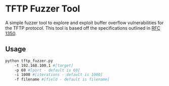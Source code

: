 # TFTP Fuzzer Tool
A simple fuzzer tool to explore and exploit buffer overflow vulnerabilities for the TFTP protocol.
This tool is based off the specifications outlined in [RFC 1350](https://tools.ietf.org/html/rfc1350).

## Usage
```bash
python tftp_fuzzer.py
    -t 192.168.100.1 #[target]
    -p 69 #[port - default is 69]
    -i 1000 #[iterations - default is 1000]
    -f filename #[field - default is filename]
